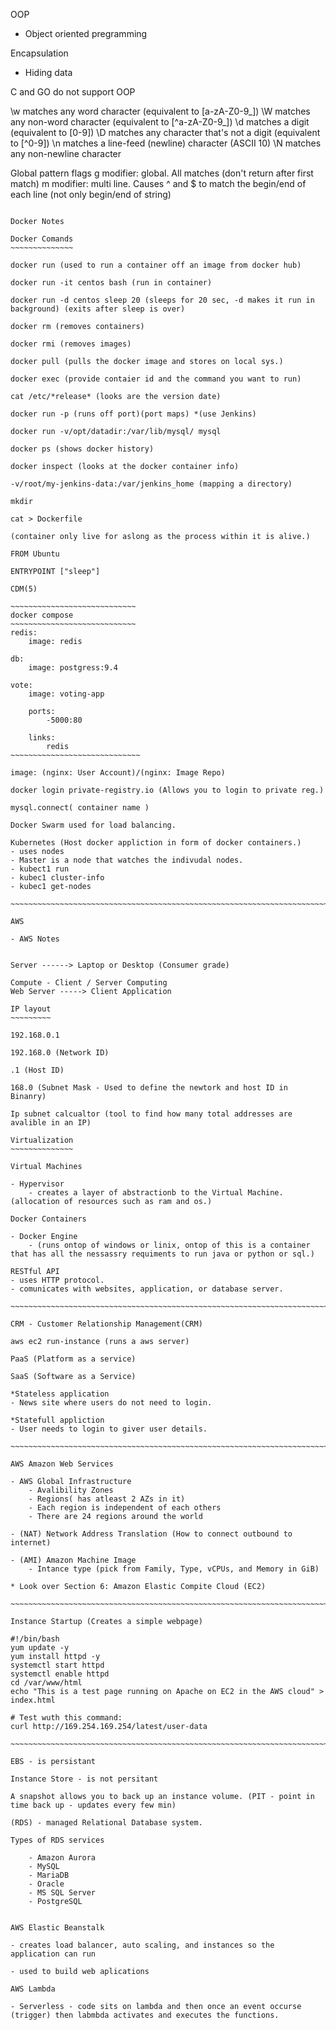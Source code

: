 OOP 
- Object oriented pregramming

Encapsulation
- Hiding data 

C and GO do not support OOP

\w matches any word character (equivalent to [a-zA-Z0-9_])
\W matches any non-word character (equivalent to [^a-zA-Z0-9_])
\d matches a digit (equivalent to [0-9])
\D matches any character that's not a digit (equivalent to [^0-9])
\n matches a line-feed (newline) character (ASCII 10)
\N matches any non-newline character

Global pattern flags
g modifier: global. All matches (don't return after first match)
m modifier: multi line. Causes ^ and $ to match the begin/end of each line (not only begin/end of string)

~~~~~~~~~~~~~~~~~~~~~~~~~~~~~~~~~~~~~~~~~~~~~~~~~~~~~~~~~~~~~~~~~~~~~~~~~~~~~

Docker Notes

Docker Comands
~~~~~~~~~~~~~~

docker run (used to run a container off an image from docker hub)

docker run -it centos bash (run in container)

docker run -d centos sleep 20 (sleeps for 20 sec, -d makes it run in background) (exits after sleep is over)

docker rm (removes containers)

docker rmi (removes images)

docker pull (pulls the docker image and stores on local sys.)

docker exec (provide contaier id and the command you want to run)

cat /etc/*release* (looks are the version date)

docker run -p (runs off port)(port maps) *(use Jenkins)

docker run -v/opt/datadir:/var/lib/mysql/ mysql 

docker ps (shows docker history)

docker inspect (looks at the docker container info)

-v/root/my-jenkins-data:/var/jenkins_home (mapping a directory) 

mkdir

cat > Dockerfile

(container only live for aslong as the process within it is alive.)

FROM Ubuntu 

ENTRYPOINT ["sleep"]

CDM(5)

~~~~~~~~~~~~~~~~~~~~~~~~~~~~
docker compose 
~~~~~~~~~~~~~~~~~~~~~~~~~~~~
redis:
    image: redis
    
db:
    image: postgress:9.4

vote: 
    image: voting-app
    
    ports:
        -5000:80
        
    links:
        redis
~~~~~~~~~~~~~~~~~~~~~~~~~~~~~

image: (nginx: User Account)/(nginx: Image Repo)

docker login private-registry.io (Allows you to login to private reg.)

mysql.connect( container name )

Docker Swarm used for load balancing.

Kubernetes (Host docker appliction in form of docker containers.)
- uses nodes 
- Master is a node that watches the indivudal nodes.
- kubect1 run 
- kubec1 cluster-info
- kubec1 get-nodes

~~~~~~~~~~~~~~~~~~~~~~~~~~~~~~~~~~~~~~~~~~~~~~~~~~~~~~~~~~~~~~~~~~~~~~~~~~~~

AWS 

- AWS Notes


Server ------> Laptop or Desktop (Consumer grade)

Compute - Client / Server Computing
Web Server -----> Client Application 

IP layout
~~~~~~~~~

192.168.0.1

192.168.0 (Network ID)

.1 (Host ID)

168.0 (Subnet Mask - Used to define the newtork and host ID in Binanry)

Ip subnet calcualtor (tool to find how many total addresses are avalible in an IP)

Virtualization
~~~~~~~~~~~~~~

Virtual Machines 

- Hypervisor
    - creates a layer of abstractionb to the Virtual Machine.(allocation of resources such as ram and os.)

Docker Containers 

- Docker Engine
    - (runs ontop of windows or linix, ontop of this is a container that has all the nessassry requiments to run java or python or sql.)

RESTful API
- uses HTTP protocol.
- comunicates with websites, application, or database server.

~~~~~~~~~~~~~~~~~~~~~~~~~~~~~~~~~~~~~~~~~~~~~~~~~~~~~~~~~~~~~~~~~~~~~~~~~~~~

CRM - Customer Relationship Management(CRM)

aws ec2 run-instance (runs a aws server)

PaaS (Platform as a service)

SaaS (Software as a Service)

*Stateless application
- News site where users do not need to login.

*Statefull appliction
- User needs to login to giver user details.

~~~~~~~~~~~~~~~~~~~~~~~~~~~~~~~~~~~~~~~~~~~~~~~~~~~~~~~~~~~~~~~~~~~~~~~~~~~~

AWS Amazon Web Services

- AWS Global Infrastructure
    - Avalibility Zones
    - Regions( has atleast 2 AZs in it)
    - Each region is independent of each others
    - There are 24 regions around the world

- (NAT) Network Address Translation (How to connect outbound to internet)

- (AMI) Amazon Machine Image
    - Intance type (pick from Family, Type, vCPUs, and Memory in GiB)

* Look over Section 6: Amazon Elastic Compite Cloud (EC2)

~~~~~~~~~~~~~~~~~~~~~~~~~~~~~~~~~~~~~~~~~~~~~~~~~~~~~~~~~~~~~~~~~~~~~~~~~~~~

Instance Startup (Creates a simple webpage)

#!/bin/bash
yum update -y
yum install httpd -y
systemctl start httpd
systemctl enable httpd
cd /var/www/html
echo "This is a test page running on Apache on EC2 in the AWS cloud" > index.html

# Test wuth this command:
curl http://169.254.169.254/latest/user-data

~~~~~~~~~~~~~~~~~~~~~~~~~~~~~~~~~~~~~~~~~~~~~~~~~~~~~~~~~~~~~~~~~~~~~~~~~~~~

EBS - is persistant

Instance Store - is not persitant

A snapshot allows you to back up an instance volume. (PIT - point in time back up - updates every few min)

(RDS) - managed Relational Database system.

Types of RDS services

    - Amazon Aurora
    - MySQL
    - MariaDB
    - Oracle
    - MS SQL Server
    - PostgreSQL


AWS Elastic Beanstalk

- creates load balancer, auto scaling, and instances so the application can run

- used to build web aplications

AWS Lambda 

- Serverless - code sits on lambda and then once an event occurse (trigger) then labmbda activates and executes the functions. 
